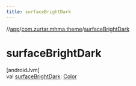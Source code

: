 ```yaml
---
title: surfaceBrightDark
---
```

//[app](../../index.html)/[com.zurtar.mhma.theme](index.html)/[surfaceBrightDark](surface-bright-dark.html)



# surfaceBrightDark



[androidJvm]\
val [surfaceBrightDark](surface-bright-dark.html): [Color](https://developer.android.com/reference/kotlin/androidx/compose/ui/graphics/Color.html)



